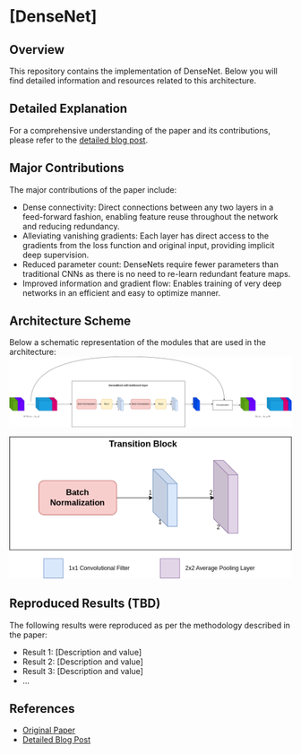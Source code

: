 # [DenseNet]

## Overview
This repository contains the implementation of DenseNet. Below you will find detailed information and resources related to this architecture.

## Detailed Explanation
For a comprehensive understanding of the paper and its contributions, please refer to the [detailed blog post](https://gvdmnni.notion.site/DenseNet-bd578f8d65b0490abfec9c5491ec1de4).

## Major Contributions
The major contributions of the paper include:
- Dense connectivity: Direct connections between any two layers in a feed-forward fashion, enabling feature reuse throughout the network and reducing redundancy.
- Alleviating vanishing gradients: Each layer has direct access to the gradients from the loss function and original input, providing implicit deep supervision.
- Reduced parameter count: DenseNets require fewer parameters than traditional CNNs as there is no need to re-learn redundant feature maps.
- Improved information and gradient flow: Enables training of very deep networks in an efficient and easy to optimize manner.


## Architecture Scheme
Below a schematic representation of the modules that are used in the architecture:
![Inception Module](./src/Dense_Block.png)

![Inception Module](./src/DenseNet_Transition_block.png)




## Reproduced Results (TBD)
The following results were reproduced as per the methodology described in the paper:
- Result 1: [Description and value]
- Result 2: [Description and value]
- Result 3: [Description and value]
- ...


## References
- [Original Paper](https://arxiv.org/abs/1608.06993)
- [Detailed Blog Post](https://www.notion.so/gvdmnni/DenseNet-bd578f8d65b0490abfec9c5491ec1de4?pm=c)
